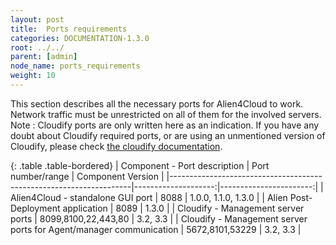 ```yaml
---
layout: post
title:  Ports requirements
categories: DOCUMENTATION-1.3.0
root: ../../
parent: [admin]
node_name: ports_requirements
weight: 10
---
```


This section describes all the necessary ports for Alien4Cloud to work. Network traffic must be unrestricted on all of them for the involved servers.
Note : Cloudify ports are only written here as an indication. If you have any doubt about Cloudify required ports, or are using an unmentioned version of Cloudify, please check [the cloudify documentation](http://getcloudify.org/guide).

{: .table .table-bordered}
| Component - Port description                                       | Port number/range   | Component Version      |
|--------------------------------------------------------------------|--------------------:|-----------------------:|
| Alien4Cloud - standalone GUI port                                  |         8088        | 1.0.0, 1.1.0, 1.3.0    |
| Alien Post-Deployment application                                  |   8089              |     1.3.0              |
| Cloudify - Management server ports                                 | 8099,8100,22,443,80 |     3.2, 3.3           |
| Cloudify - Management server ports for Agent/manager communication |   5672,8101,53229   |     3.2, 3.3           |
